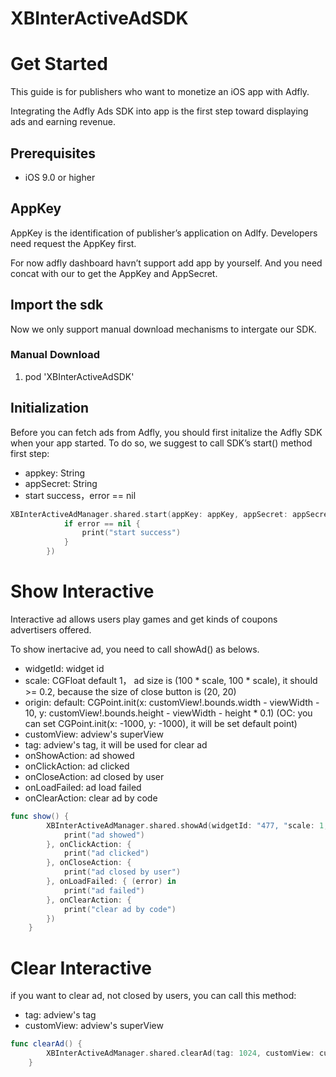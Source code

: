 # XBInterActiveAdSDK


# Get Started
This guide is for publishers who want to monetize an iOS app with Adfly.

Integrating the Adfly Ads SDK into app is the first step toward displaying ads and earning revenue.

## Prerequisites
* iOS 9.0 or higher

## AppKey
AppKey is the identification of publisher’s application on Adlfy. Developers need request the AppKey first.

For now adfly dashboard havn’t support add app by yourself. And you need concat with our to get the AppKey and AppSecret.

## Import the sdk
Now we only support manual download mechanisms to intergate our SDK.

### Manual Download

1. pod 'XBInterActiveAdSDK'


## Initialization
Before you can fetch ads from Adfly, you should first initalize the Adfly SDK when your app started. To do so, we suggest to call SDK’s start() method first step:

* appkey: String
* appSecret: String
* start success，error == nil

``` swift 
XBInterActiveAdManager.shared.start(appKey: appKey, appSecret: appSecret, complete: { (error) in
            if error == nil {
                print("start success")
            }
        })

```
  
# Show Interactive

Interactive ad allows users play games and get kinds of coupons advertisers offered.

To show inertacive ad, you need to call showAd() as belows.

* widgetId: widget id
* scale: CGFloat default 1， ad size is (100 * scale, 100 * scale), it should >= 0.2, because the size of close button is (20, 20)
* origin: default: CGPoint.init(x: customView!.bounds.width - viewWidth - 10, y: customView!.bounds.height - viewWidth - height * 0.1) 
  (OC: you can set CGPoint.init(x: -1000, y: -1000), it will be set default point)
* customView: adview's superView
* tag: adview's tag, it will be used for clear ad
* onShowAction: ad showed 
* onClickAction: ad clicked
* onCloseAction: ad closed by user
* onLoadFailed: ad load failed
* onClearAction: clear ad by code

``` swift
func show() {
        XBInterActiveAdManager.shared.showAd(widgetId: "477, "scale: 1, origin: CGPoint.init(x: 1000, y: 1000), tag: 1024, customView: self.view, onShowAction: {
            print("ad showed")
        }, onClickAction: {
            print("ad clicked")
        }, onCloseAction: {
            print("ad closed by user")
        }, onLoadFailed: { (error) in
            print("ad failed")
        }, onClearAction: {
            print("clear ad by code")
        })
    }

```

# Clear Interactive

if you want to clear ad, not closed by users, you can call this method:

* tag: adview's tag
* customView: adview's superView

```swift
func clearAd() {
        XBInterActiveAdManager.shared.clearAd(tag: 1024, customView: customView!)
    }

```